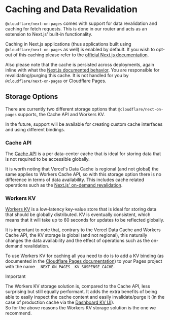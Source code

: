 # Caching and Data Revalidation

`@cloudflare/next-on-pages` comes with support for data revalidation and caching for fetch requests. This is done in our router and acts as an extension to Next.js' built-in functionality.

Caching in Next.js applications (thus applications built using `@cloudflare/next-on-pages` as well) is enabled by default. If you wish to opt-out of this caching please refer to the [official Next.js documentation](https://nextjs.org/docs/app/building-your-application/caching#opting-out-1).

Also please note that the cache is persisted across deployments, again inline with what the [Next.js documented behavior](https://nextjs.org/docs/app/building-your-application/caching#data-cache). You are responsible for revalidating/purging this cache. It is not handled for you by `@cloudflare/next-on-pages` or Cloudflare Pages.

## Storage Options

There are currently two different storage options that `@cloudflare/next-on-pages` supports, the Cache API and Workers KV.

In the future, support will be available for creating custom cache interfaces and using different bindings.

### Cache API

The [Cache API](https://developers.cloudflare.com/workers/runtime-apis/cache/) is a per data-center cache that is ideal for storing data that is not required to be accessible globally.

It is worth noting that Vercel's Data Cache is regional (and not global) the same applies to Workers Cache API, so with this storage option there is no difference in terms of data availability. This includes cache related operations such as the [Next.js' on-demand revalidation](https://nextjs.org/docs/app/building-your-application/data-fetching/fetching-caching-and-revalidating#on-demand-revalidation).

### Workers KV

[Workers KV](https://developers.cloudflare.com/kv/) is a low-latency key-value store that is ideal for storing data that should be globally distributed. KV is eventually consistent, which means that it will take up to 60 seconds for updates to be reflected globally.

It is important to note that, contrary to the Vercel Data Cache and Workers Cache API, the KV storage is global (and not regional), this naturally changes the data availability and the effect of operations such as the on-demand revalidation.

To use Workers KV for caching all you need to do is to add a KV binding (as documented in the [Cloudflare Pages documentation](https://developers.cloudflare.com/pages/functions/bindings/#kv-namespaces)) to your Pages project with the name `__NEXT_ON_PAGES__KV_SUSPENSE_CACHE`.

> [!IMPORTANT]
> The Workers KV storage solution is, compared to the Cache API, less surprising but still equally performant. It adds the extra benefits of being able to easily inspect the cache content and easily invalidate/purge it (in the case of production cache via the [Dashboard KV UI](https://dash.cloudflare.com/?to=/:account/workers/kv/namespaces)).\
> So for the above reasons the Workers KV storage solution is the one we recommend.
